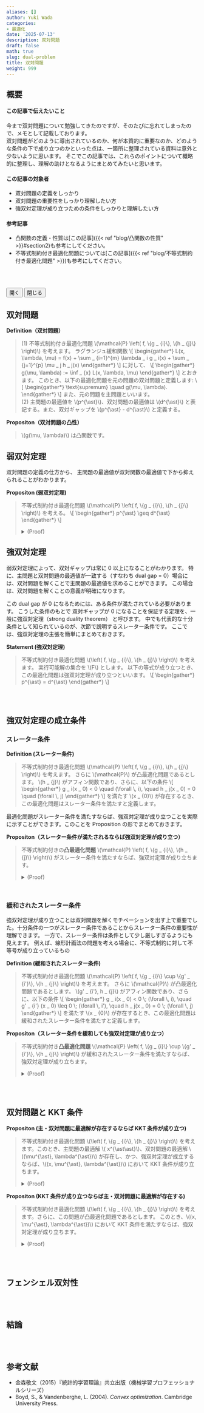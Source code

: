 ```yaml
---
aliases: []
author: Yuki Wada
categories:
- 最適化
date: '2025-07-13'
description: 双対問題
draft: false
math: true
slug: dual-problem
title: 双対問題
weight: 999
---
```


## 概要

#### この記事で伝えたいこと
今まで双対問題について勉強してきたのですが、そのたびに忘れてしまったので、メモとして記載しております。  
双対問題がどのように導出されているのか、何が本質的に重要なのか、どのような条件の下で成り立つのかといった点は、一箇所に整理されている資料は意外と少ないように思います。
そこでこの記事では、これらのポイントについて概略的に整理し、理解の助けとなるようにまとめてみたいと思います。

#### この記事の対象者
- 双対問題の定義をしっかり
- 双対問題の重要性をしっかり理解したい方
- 強双対定理が成り立つための条件をしっかりと理解したい方

#### 参考記事
- 凸関数の定義・性質は[この記事]({{< ref "blog/凸関数の性質" >}}#section2)も参考にしてください。
- 不等式制約付き最適化問題については[この記事]({{< ref "blog/不等式制約付き最適化問題" >}})も参考にしてください。



<br><br>

<script>
var elems = document.getElementsByTagName('details');
function details_open(bool){
for(elem of elems){
elem.open = bool;
}
}
</script>

<button type="button" onclick="details_open(true)">開く</button>
<button type="button" onclick="details_open(false)">閉じる</button>


## 双対問題

**Definition（双対問題）**
> (1) 不等式制約付き最適化問題 \\(\mathcal{P} \left( f\, \\{g _ {i}\\}\, \\{h _ {j}\\} \right)\\) を考えます。
> ラグランジュ緩和関数
> \\[ \\begin{gather*}  L(x\, \\lambda\, \\mu) = f(x) + \\sum _ {i=1}^{m} \\lambda _ i g _ i(x) + \\sum _ {j=1}^{p} \\mu _ j h _ j(x)  \\end{gather*} \\]
> に対して、
> \\[ \\begin{gather*}  g(\\mu\, \\lambda) \:= \\inf _ {x} L(x\, \\lambda\, \\mu)  \\end{gather*} \\]
> とおきます。
> このとき、以下の最適化問題を元の問題の双対問題と定義します: 
> \\[ \\begin{gather*}  \\text{supremum} \\quad g(\\mu\, \\lambda).  \\end{gather*} \\]
> また、元の問題を主問題といいます。  
> (2) 主問題の最適値を \\(p^{\ast}\\)、双対問題の最適値は \\(d^{\ast}\\) と表記する。また、双対ギャップを \\(p^{\ast} - d^{\ast}\\) と定義する。

**Propositon（双対問題の凸性）**
> \\(g(\mu\, \lambda)\\) は凸関数です。



## 弱双対定理

双対問題の定義の仕方から、
主問題の最適値が双対関数の最適値で下から抑えられることがわかります。

**Propositon (弱双対定理)**
> 不等式制約付き最適化問題 \\(\mathcal{P} \left( f\, \\{g _ {i}\\}\, \\{h _ {j}\\} \right)\\) を考える。
> \\[ \\begin{gather*}  p^{\\ast} \\geq d^{\\ast}  \\end{gather*} \\]
> <details><summary>(Proof)</summary><div>
> 
> 実行可能解の集合を \\(F\\) とする。このとき、
> \\[ \\begin{align}   p^{\\ast} & = \\inf _ {x \\in F} f(x) \\nonumber \\\\   & \\geq \\inf _ {x} \\sup _ {\\mu\, \\lambda} L(x\, \\lambda\, \\mu) \\nonumber \\\\   & \\geq \\sup _ {\\mu\, \\lambda} \\inf _ {x} L(x\, \\lambda\, \\mu) \\nonumber \\\\   & \\geq \\sup _ {\\mu\, \\lambda} g(\\mu\, \\lambda) \\nonumber \\\\   & = d^{\\ast} \\nonumber   \\end{align} \\]
> となるため、示せた。
> 
> </div></details>



## 強双対定理
弱双対定理によって、双対ギャップは常に 0 以上になることがわかります。
特に、主問題と双対問題の最適値が一致する（すなわち dual gap = 0）場合には、双対問題を解くことで主問題の最適値を求めることができます。
この場合は、双対問題を解くことの意義が明確になります。

この dual gap が 0 になるためには、ある条件が満たされている必要があります。
こうした条件のもとで 双対ギャップが 0 になることを保証する定理を、一般に強双対定理（strong duality theorem） と呼びます。
中でも代表的な十分条件として知られているのが、次節で説明するスレーター条件です。
ここでは、強双対定理の主張を簡単にまとめておきます。

**Statement (強双対定理)**
> 不等式制約付き最適化問題 \\(\left( f\, \\{g _ {i}\\}\, \\{h _ {j}\\} \right)\\) を考えます。
> 実行可能解の集合を \\(F\\) とします。
> 以下の等式が成り立つとき、この最適化問題は強双対定理が成り立つといいます。
> \\[ \\begin{gather*}  p^{\\ast} = d^{\\ast}  \\end{gather*} \\]



<br><br>



## 強双対定理の成立条件

### スレーター条件

**Definition (スレーター条件)**
> 不等式制約付き最適化問題 \\(\mathcal{P} \left( f\, \\{g _ {i}\\}\, \\{h _ {j}\\} \right)\\) を考えます。
> さらに \\(\mathcal{P}\\) が凸最適化問題であるとします。
> \\(h _ {j}\\) がアフィン関数であり、さらに、以下の条件
> \\[ \\begin{gather*}  g _ i(x _ 0) < 0 \\quad (\\forall \\\, i)\, \\quad h _ j(x _ 0) = 0 \\quad (\\forall \\\, j)  \\end{gather*} \\]
> を満たす \\(x _ {0}\\) が存在するとき、この最適化問題はスレーター条件を満たすと定義します。


最適化問題がスレーター条件を満たすならば、強双対定理が成り立つことを実際に示すことができます。このことを Proposition の形でまとめておきます。


**Propositon（スレーター条件が満たされるならば強双対定理が成り立つ）** <a id="slater-condition-proposition"></a>
> 不等式制約付きの**凸最適化問題** \\(\mathcal{P} \left( f\, \\{g _ {i}\\}\, \\{h _ {j}\\} \right)\\) がスレーター条件を満たすならば、強双対定理が成り立ちます。
> <details><summary>(Proof)</summary><div>
> 
> (1) [文献](#boyd)の手法に沿って証明を進める。
> 
> 最初に、\\(\tilde{x}\\) が \\(\text{dom} (f)\\) の内点であり、行列 \\(A\\) の階数が行数と一致するケースを考えます。
> 次の集合を考えます。
> 
> \\[ \\begin{gather*}  \\mathcal{A} = \\\{ (u\, v\, t) \\\; | \\\;   \\exist x \\in D\, \\quad   \\quad g _ {i}(x) ≤ u _ {i} \\\; ( \\forall i)\, \\quad   h _ {j}(x) = v _ {j} \\\; (\\forall j)\, \\quad   f(x) \\leq t   \\\}\, \\\\   \\mathcal{B} = \\\{ (0\, 0\, s) ∈ \\mathbb{R}^{m} \\times \\mathbb{R}^{p} \\times \\mathbb{R} \\\; | \\\; s < p^{\\ast} \\\}.  \\end{gather*} \\]
> 
> まず、\\(\mathcal{P}\\) が凸最適化問題であるため \\(\mathcal{A}\\) は凸集合です。
> 次に \\(p^{\ast}\\) は \\(\mathcal{P}\\) の最適値であるため、\\(\mathcal{A} \cap \mathcal{B} = \empty\\) であることがわかります。
> よって、[凸集合の分離定理]({{< ref "blog/凸集合の性質" >}}#separating-hyperplane-theorem-1)から、
> 以下の条件を満たす \\(\lambda\, \nu\, \mu \in \mathbb{R}^{n}\\) が存在します:
> 
> \\[ \\begin{gather*}  \\langle \\lambda\, u \\rangle + \\langle \\nu\, v \\rangle + \\mu \\cdot t \\geq \\alpha \\\;    \\left( (u\, v\, t)\\in \\mathcal{A} \\right)\, \\\\   \\langle \\lambda\, u \\rangle + \\langle \\nu\, v \\rangle + \\mu \\cdot t \\leq \\alpha \\\;   \\left( (u\, v\, t)\\in \\mathcal{B} \\right).  \\end{gather*} \\]  
> 
> \\((u\, v\, t)\in \mathcal{B}\\) なら \\(u=0\, \\; v=0\\) なので \\(\mu \cdot t \leq \alpha\\) となるので、
> \\( \langle \lambda\, u \rangle + \langle \nu\, v \rangle \geq 0 \\; \left( (u\, v\, t)\in \mathcal{A} \right) \\)
> がいえる。\\(\lambda < 0\\) と仮定すると、
> \\[ \\begin{gather*}  ( (u\, v\, t) \\in \\mathcal{A}) \\land (u \\leq u') \\Rightarrow (u'\, v\, t) \\in \\mathcal{A}  \\end{gather*} \\]
> となるため、\\(\langle \lambda\, u \rangle + \langle \nu\, v \rangle \geq 0\\) を満たさない \\(\mathcal{A}\\) の元が構成できてしまうため矛盾する。よって、\\(\lambda \geq 0\\) がいえる。
> 
> \\(\mu > 0\\) を示しましょう。一旦 \\(\mu = 0\\) が正しいと仮定します。
> \\[ \\begin{gather*}  \\sum _ {i} \\lambda _ {i} g _ {i}(x) + \\langle ν\, Ax − b \\rangle \\geq 0.  \\end{gather*} \\]
> \\(A \tilde{x} − b = 0\\) なので、\\( \sum _ {i} \lambda _ {i} g _ {i}(\tilde{x}) \geq 0\\) とならなければなりません。
> 一方で、\\(g _ {i}(\tilde{x}) < 0\\) となることから \\(\lambda _ {i} \geq 0\\) と合わせて、\\(\lambda _ {i} g _ {i}(\tilde{x}) \leq 0\\) も成り立つ必要があります。
> よって、各不等号は等号で成立する必要があり、\\(g _ {i}(\tilde{x}) \neq 0\\) より \\(\lambda _ {i} = 0\\) が示せます。
> 
> \\(\lambda _ {i} = 0\\) から \\(\langle ν\, A x − b \rangle \geq 0\\) とならなければなりません。
> 一方で \\(\langle ν\, A \tilde{x} − b \rangle = 0\\) であるから、\\(\langle ν\, A (x - \tilde{x}) \rangle = \langle A^{T} ν\, (x - \tilde{x}) \rangle \geq 0\\) が成り立つ必要があります。
> だが、
> 
> - \\(\tilde{x}\\) が \\(\text{dom} (f)\\) の内点であること
> - 行列 \\(A^{T}\\) の階数が列数と一致するため \\(A^{T}\\) が単射であること
> 
> から、この不等式は成立しえず矛盾が生じます。よって、\\(\mu > 0\\) となることがいえました。
> 
> (2) 行列 \\(A\\) の階数が行数と一致しないケースを考えます。  
> 実行可能解 \\(\tilde{x}\\) が存在することから、一次従属になる行を取り除いても制約条件としては変わらないことがわかります。
> よって、一次従属になる行を取り除いた行列 \\(A\\) を代わりに用いることで (1) に帰着可能です。
> 
> (3) あるアフィン空間 \\(A \subsetneq \mathbb{R}^{N}\\) が存在して、\\(A\\) に制限した場合に \\(\tilde{x}\\) が \\(\text{dom} (f)\\) の内点であるケースを考えます。  
> この場合はアフィン空間 \\(A\\) に制限すれば、(2) に帰着可能です。
> 
> 以上より、示すことができました。
> 
> </div></details>


<br>


### 緩和されたスレーター条件
強双対定理が成り立つことは双対問題を解くモチベーションを出す上で重要でした。十分条件の一つがスレーター条件であることからスレーター条件の重要性が理解できます。
一方で、スレーター条件は条件として少し厳しすぎるようにも見えます。
例えば、線形計画法の問題を考える場合に、不等式制約に対して不等号が成り立っているもの


**Definition (緩和されたスレーター条件)**
> 不等式制約付き最適化問題 \\(\mathcal{P} \left( f\, \\{g _ {i}\\} \cup \\{g' _ {i'}\\}\, \\{h _ {j}\\} \right)\\) を考えます。
> さらに \\(\mathcal{P}\\) が凸最適化問題であるとします。
> \\(g' _ {i'}\, h _ {j}\\) がアフィン関数であり、さらに、以下の条件
> \\[ \\begin{gather*}  g _ i(x _ 0) < 0 \\\; (\\forall \\\, i)\, \\quad g' _ {i'} (x _ 0) \\leq 0 \\\; (\\forall \\\, i')\, \\quad h _ j(x _ 0) = 0 \\\; (\\forall \\\, j)  \\end{gather*} \\]
> を満たす \\(x _ {0}\\) が存在するとき、この最適化問題は緩和されたスレーター条件を満たすと定義します。

**Propositon（スレーター条件を緩和しても強双対定理が成り立つ）**
> 不等式制約付き**凸最適化問題** \\(\mathcal{P} \left( f\, \\{g _ {i}\\} \cup \\{g' _ {i'}\\}\, \\{h _ {j}\\} \right)\\) が緩和されたスレーター条件を満たすならば、強双対定理が成り立ちます。
> 
> <details><summary>(Proof)</summary><div>
> 
> [この Proposition](#slater-condition-proposition) の証明と同様に、\\(\tilde{x}\\) が \\(\text{dom} (f)\\) の内点としてよい。
> 
> 以下を満たす \\(\\{1\, \dots\, i' \\}\\) の部分集合 \\(I _ {\max}^{'}\\) が存在することを示せば、\\(\mathcal{P}\\) について強双対定理が成り立つことが示せます。
> - 最適化問題 \\(\mathcal{P} \left( f\, \\{g _ {i}\\} \cup \\{g' _ {i'}\\}\, \\{h _ {j}\\} \right)\\) が
> 最適化問題 \\(\mathcal{P'} \left( f\, \\{g _ {i}\\} \cup \\{g' _ {i'}\\} _ {i' \in I _ {\max}^{'}}\, \\{h _ {j}\\} \cup \\{g' _ {i'}\\} _ {i' \notin I _ {\max}^{'}} \right)\\) と一致する。
> - \\(\mathcal{P'}\\) がスレーター条件を満たす。
> 
> \\(\\{1\, \dots\, i' \\}\\) の任意の部分集合 \\(I _ {0}^{'}\\) に対して、条件（＊）を考える。
>
> 条件（＊）: 以下の条件を満たす \\(\hat{x}\\) が存在する:
> \\[ \\begin{gather*}  g _ {i}(\\hat{x}) \\leq 0\, \\\\   g' _ {i'}(\\hat{x}) < 0 \\\; (i' \\in I _ {0}^{'})\, \\\\   g' _ {i'}(\\hat{x}) = 0 \\\; (i' \\notin I _ {0}^{'})\, \\\\   h _ {j}(\\hat{x}) = 0.  \\end{gather*} \\]
> 
> \\(I _ {1}^{'}\, \\; I _ {2}^{'}\\) が条件（＊）を満たすのならば、\\(I _ {1}^{'} \cup I _ {2}^{'}\\) が条件（＊）を満たすことを示そう。
> これは、\\(I _ {1}^{'}\\) 由来の \\(\hat{x} _ {1}\\) と \\(I _ {2}^{'}\\) 由来の \\(\hat{x} _ {2}\\) がある場合に、
> \\(I _ {1}^{'} \cup I _ {2}^{'}\\) に対して \\(\frac{\hat{x} _ {1} + \hat{x} _ {2}}{2}\\) が条件（＊）を満たすことからわかる。
> 
> このことから、以下の条件を満たす \\(I _ {\max}^{'}\\) が存在する。
> 
> - \\(I _ {\max}^{'}\\) が条件（＊）を満たす。
> - \\(I _ {0}^{'}\\) が条件（＊）を満たすならば、\\(I _ {0}^{'} \subseteq I _ {\max}^{'}\\) を満たす。
> 
> \\(I _ {\max}^{'}\\) の最大性から、最適化問題 \\(\mathcal{P}\\) が \\(\mathcal{P'}\\) と一致することがわかる。
> 
> スレーター条件から以下を満たす \\(\tilde{x}\\) が存在する:
> \\[ \\begin{gather*}  g _ {i}(\\tilde{x}) < 0\, \\\\   g' _ {i'}(\\tilde{x}) \\leq 0 \\\; (\\forall i')\, \\\\   h _ {j}(\\tilde{x}) = 0.  \\end{gather*} \\]
> 
> \\(I _ {\max}^{'}\\) の条件（＊）から以下を満たす \\(\hat{x}\\) が存在する:
> \\[ \\begin{gather*}  g _ {i}(\\hat{x}) \\leq 0\, \\\\   g' _ {i'}(\\hat{x}) < 0 \\\; (i' \\in I _ {\\max}^{'})\, \\\\   g' _ {i'}(\\hat{x}) = 0 \\\; (i' \\notin I _ {\\max}^{'})\, \\\\   h _ {j}(\\hat{x}) = 0.  \\end{gather*} \\]
> 
> \\(\tilde{x}\\) が \\(\text{dom} (f)\\) の内点なので、\\(g _ {i}\\) は \\(\tilde{x}\\) で連続である。
> よって、ある \\(0 < \lambda < 1\\) が存在して、以下の条件を満たす
> \\[ \\begin{gather*}  x _ {0} = (1 - \\lambda) \\tilde{x} + \\lambda \\hat{x}\, \\\\   g _ {i}(\\hat{x}) < 0\, \\\\   g' _ {i'}(\\hat{x}) < 0 \\\; (i' \\in I _ {\\max}^{'})\, \\\\   g' _ {i'}(\\hat{x}) = 0 \\\; (i' \\notin I _ {\\max}^{'})\, \\\\   h _ {j}(\\hat{x}) = 0.  \\end{gather*} \\]
> 
> 以上より、\\(\mathcal{P'}\\) がスレーター条件を満たすことが示せた。
> 
> </div></details>



<br><br>



## 双対問題と KKT 条件

**Propositon (主・双対問題に最適解が存在するならば KKT 条件が成り立つ)**
> 不等式制約付き最適化問題 \\(\left( f\, \\{g _ {i}\\}\, \\{h _ {j}\\} \right)\\) を考えます。このとき、主問題の最適解 \\( x^{\ast\ast}\\)、双対問題の最適解 \\((\mu^{\ast}\, \lambda^{\ast})\\) が存在し、かつ、強双対定理が成立するならば、\\((x\, \mu^{\ast}\, \lambda^{\ast})\\) において KKT 条件が成り立ちます。
> 
> <details><summary>(Proof)</summary><div>
> 
> (1) Primal feasibility（実行可能性）と feasibility（双対実行可能性）は前提条件から成り立つことがわかります。  
> (2) Complementary slackness（相補性条件）が成り立つことを示します。
> 最適化問題の実行可能解の集合を \\(F\\) とします。
> ラグランジュ緩和関数 に対して、
> \\[ \\begin{align}   1   \\end{align} \\]
> と式変形できる。ここで、強双対定理が成り立つことから、\\(f(x^{\ast}) = g(\mu^{\ast}\, \lambda^{\ast})\\) となるため、上記の不等号は全て等号になることがわかります。
> よって、
> \\[ \\begin{gather*}  >   \\sum _ {i=1}^{m} \\lambda _ {i}^{a} g _ {i}(x^{a}) + \\sum _ {j=1}^{p} \\mu _ {j}^{a} h _ {j}(x^{\\ast}) = 0 >  \\end{gather*} \\]
> となることがわかります。
> \\[ \\begin{gather*}   >   L(x^{\\ast}\, \\mu^{\\ast}\, \\lambda^{\\ast}) = \\inf _ {x} L(x\, \\mu^{\\ast}\, \\lambda^{\\ast}) >  \\end{gather*} \\]
> であることから、\\(L(x\, \mu^{*}\, \lambda^{*})\\) を \\(x\\) の関数としてみたときに \\(x = x^{*}\\) で極小となることがわかるため、Stationarity（停留条件）が成り立つこともわかる。
> 
> </div></details>

**Propositon (KKT 条件が成り立つならば主・双対問題に最適解が存在する)**
> 不等式制約付き最適化問題 \\(\left( f\, \\{g _ {i}\\}\, \\{h _ {j}\\} \right)\\) を考えます。さらに、この問題が凸最適化問題であるとします。
> このとき、\\((x\, \mu^{\ast}\, \lambda^{\ast})\\) において KKT 条件を満たすならば、強双対定理が成り立ちます。
> 
> <details><summary>(Proof)</summary><div>
> 
> Complementary slackness（相補性条件）が成り立つことから、
> \\[ \\begin{gather*}    f(x^{\\ast}) = f(x^{\\ast}) + \\sum _ {i=1}^{m} \\lambda _ i^{\\ast} g _ i(x^{\\ast}) + \\sum _ {j=1}^{p} \\mu _ j^{\\ast} h _ j(x^{\\ast}) >  \\end{gather*} \\]
> が成り立ちます。  
> 次に、この不等式制約付き最適化問題が凸最適化問題であることから、ラグランジュ緩和関数 \\(L(x\, \mu^{\ast}\, \lambda^{\ast})\\) は \\(x\\) の関数とみたときに凸関数であることがわかります。一般に、凸関数が \\(x=x^{\ast}\\) で停留条件を満たすならば \\(x=x^{\ast}\\) で最小値をとるため、
> \\[ \\begin{gather*}   >   L(x^\\ast\, \\mu^\\ast\, \\lambda^\\ast) = \\min _ {x} L(x\, \\mu^{\\ast}\, \\lambda^{\\ast}) >  \\end{gather*} \\]
> が成り立ちます。
> よって、
> \\[ \\begin{gather*}  >   \\begin{align} >   & f(x^{\\ast}) \\nonumber \\\\ >   = & f(x^{\\ast}) + \\sum _ {i=1}^{m} \\lambda _ i^{\\ast} g _ i(x^{\\ast}) + \\sum _ {j=1}^{p} \\mu _ j^{\\ast} h _ j(x^{\\ast}) \\nonumber \\\\ >   = & L(x^{\\ast}\, \\mu^{\\ast}\, \\lambda^{\\ast}) \\nonumber \\\\ >   = & \\min _ {x} L(x\, \\mu^{\\ast}\, \\lambda^{\\ast}) \\nonumber \\\\ >   = & g(\\mu^{\\ast}\, \\lambda^{\\ast}) \\nonumber \\\\  >   \\end{align} >  \\end{gather*} \\]
>   と式変形できます。このことから、強双対定理が成り立つことがわかります。\\( \Box \\)
> </div></details>



<br><br>



## フェンシェル双対性















<br><br>



## 結論



<br><br>



## 参考文献
- <a id="kanamaori"></a>金森敬文（2015）『統計的学習理論』共立出版（機械学習プロフェッショナルシリーズ）
- <a id="boyd"></a>Boyd, S., & Vandenberghe, L. (2004). *Convex optimization*. Cambridge University Press.


